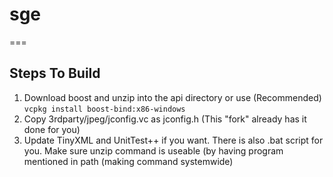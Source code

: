 # sge
===

## Steps To Build
1. Download boost and unzip into the api directory or use (Recommended) `vcpkg install boost-bind:x86-windows`
2. Copy 3rdparty/jpeg/jconfig.vc as jconfig.h (This "fork" already has it done for you)
3. Update TinyXML and UnitTest++ if you want. There is also .bat script for you. Make sure unzip command is useable (by having program mentioned in path (making command systemwide)